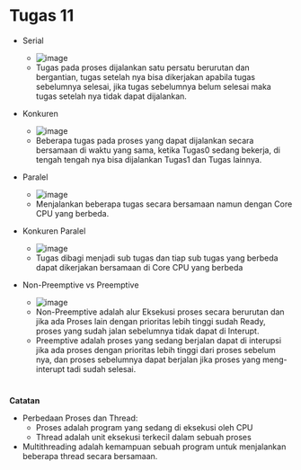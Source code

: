 # Tugas 11
* Serial
  * ![image](https://github.com/DimasIvandaFauzi/SysOP24-3123521022/assets/160553968/add2a2c9-ae01-4ab9-9ac3-8756c144623b)
  * Tugas pada proses dijalankan satu persatu berurutan dan bergantian, tugas setelah nya bisa dikerjakan apabila tugas sebelumnya selesai, jika tugas sebelumnya belum selesai maka tugas setelah nya tidak dapat dijalankan.
    
* Konkuren
  * ![image](https://github.com/DimasIvandaFauzi/SysOP24-3123521022/assets/160553968/712b002d-211c-4d6f-9ef0-1b16d7036c59)
  * Beberapa tugas pada proses yang dapat dijalankan secara bersamaan di waktu yang sama, ketika Tugas0 sedang bekerja, di tengah tengah nya bisa dijalankan Tugas1 dan Tugas lainnya.
    
* Paralel
  * ![image](https://github.com/DimasIvandaFauzi/SysOP24-3123521022/assets/160553968/01a65e1e-67fe-4d55-a723-385b20130c0d)
  * Menjalankan beberapa tugas secara bersamaan namun dengan Core CPU yang berbeda.
    
* Konkuren Paralel
  * ![image](https://github.com/DimasIvandaFauzi/SysOP24-3123521022/assets/160553968/da58846b-a6e2-4b92-8700-d958f310048d)
  * Tugas dibagi menjadi sub tugas dan tiap sub tugas yang berbeda dapat dikerjakan bersamaan di Core CPU yang berbeda

* Non-Preemptive vs Preemptive
  * ![image](https://github.com/DimasIvandaFauzi/SysOP24-3123521022/assets/160553968/0fa82eab-e4e1-427a-9f0e-5702178cd547)
  * Non-Preemptive adalah alur Eksekusi proses secara berurutan dan jika ada Proses lain dengan prioritas lebih tinggi sudah Ready, proses yang sudah jalan sebelumnya tidak dapat di Interupt.
  * Preemptive adalah proses yang sedang berjalan dapat di interupsi jika ada proses dengan prioritas lebih tinggi dari proses sebelum nya, dan proses sebelumnya dapat berjalan jika proses yang meng-interupt tadi sudah selesai.

#
**Catatan**
* Perbedaan Proses dan Thread:
  * Proses adalah program yang sedang di eksekusi oleh CPU
  * Thread adalah unit eksekusi terkecil dalam sebuah proses
* Multithreading adalah kemampuan sebuah program untuk menjalankan beberapa thread secara bersamaan.
